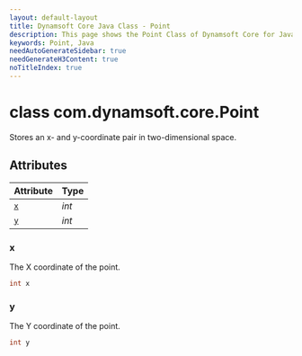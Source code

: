 ```yaml
---
layout: default-layout
title: Dynamsoft Core Java Class - Point
description: This page shows the Point Class of Dynamsoft Core for Java Language.
keywords: Point, Java
needAutoGenerateSidebar: true
needGenerateH3Content: true
noTitleIndex: true
---
```



# class com.dynamsoft.core.Point
Stores an x- and y-coordinate pair in two-dimensional space.


## Attributes
  
| Attribute | Type | 
|---------- | ---- | 
| [`x`](#x) | *int* |
| [`y`](#y) | *int* |


### x
The X coordinate of the point.
```java
int x
```


### y
The Y coordinate of the point.
```java
int y
```
